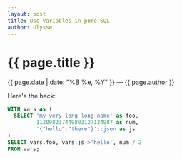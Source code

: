 ```yaml
---
layout: post
title: Use variables in pure SQL
author: Ulysse
---
```


{{ page.title }}
================

<p class="date">{{ page.date | date: "%B %e, %Y" }} — {{ page.author }}</p>

Here's the hack:

```sql
WITH vars as (
  SELECT 'my-very-long-long-name' as foo,
         112098237449803127134987 as num,
         '{"hello":"there"}'::json as js
)
SELECT vars.foo, vars.js->'hello', num / 2
FROM vars;
```
